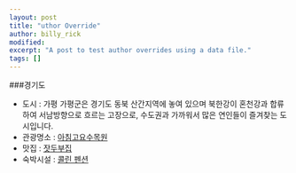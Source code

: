 ```yaml
---
layout: post
title: "uthor Override"
author: billy_rick
modified:
excerpt: "A post to test author overrides using a data file."
tags: []
---
```

###경기도 
- 도시 : 가평
가평군은 경기도 동북 산간지역에 놓여 있으며 북한강이 혼천강과 합류하여 서남방향으로 흐르는 고장으로, 수도권과 가까워서 많은 연인들이 즐겨찾는 도시입니다.
- 관광명소 : [아침고요수목원](http://www.morningcalm.co.kr/)
- 맛집 : [잣두부집](http://gpfriends.net/)
- 숙박시설 : [콜린 펜션](http://collineps.net/)

